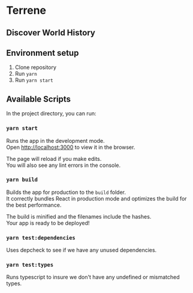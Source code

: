 # Terrene
## Discover World History

## Environment setup

1. Clone repository
2. Run `yarn`
3. Run `yarn start`

## Available Scripts

In the project directory, you can run:

### `yarn start`

Runs the app in the development mode.\
Open [http://localhost:3000](http://localhost:3000) to view it in the browser.

The page will reload if you make edits.\
You will also see any lint errors in the console.

### `yarn build`

Builds the app for production to the `build` folder.\
It correctly bundles React in production mode and optimizes the build for the best performance.

The build is minified and the filenames include the hashes.\
Your app is ready to be deployed!

### `yarn test:dependencies`

Uses depcheck to see if we have any unused dependencies.

### `yarn test:types`

Runs typescript to insure we don't have any undefined or mismatched types.
